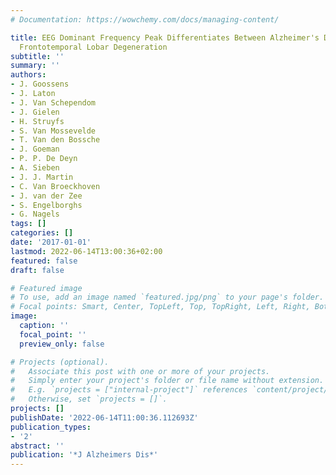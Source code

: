 ```yaml
---
# Documentation: https://wowchemy.com/docs/managing-content/

title: EEG Dominant Frequency Peak Differentiates Between Alzheimer's Disease and
  Frontotemporal Lobar Degeneration
subtitle: ''
summary: ''
authors:
- J. Goossens
- J. Laton
- J. Van Schependom
- J. Gielen
- H. Struyfs
- S. Van Mossevelde
- T. Van den Bossche
- J. Goeman
- P. P. De Deyn
- A. Sieben
- J. J. Martin
- C. Van Broeckhoven
- J. van der Zee
- S. Engelborghs
- G. Nagels
tags: []
categories: []
date: '2017-01-01'
lastmod: 2022-06-14T13:00:36+02:00
featured: false
draft: false

# Featured image
# To use, add an image named `featured.jpg/png` to your page's folder.
# Focal points: Smart, Center, TopLeft, Top, TopRight, Left, Right, BottomLeft, Bottom, BottomRight.
image:
  caption: ''
  focal_point: ''
  preview_only: false

# Projects (optional).
#   Associate this post with one or more of your projects.
#   Simply enter your project's folder or file name without extension.
#   E.g. `projects = ["internal-project"]` references `content/project/deep-learning/index.md`.
#   Otherwise, set `projects = []`.
projects: []
publishDate: '2022-06-14T11:00:36.112693Z'
publication_types:
- '2'
abstract: ''
publication: '*J Alzheimers Dis*'
---
```

